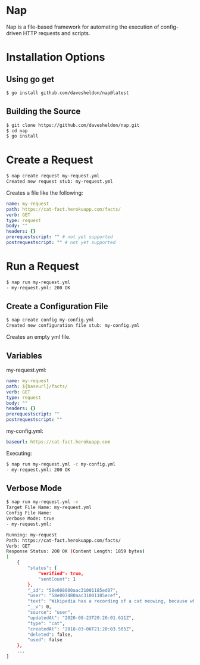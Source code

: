 # Nap

Nap is a file-based framework for automating the execution of config-driven HTTP requests and scripts.

# Installation Options

## Using go get

```bash
$ go install github.com/davesheldon/nap@latest
```

## Building the Source

```bash
$ git clone https://github.com/davesheldon/nap.git
$ cd nap
$ go install
```

# Create a Request

```bash
$ nap create request my-request.yml
Created new request stub: my-request.yml
```

Creates a file like the following:

```yml
name: my-request
path: https://cat-fact.herokuapp.com/facts/
verb: GET
type: request
body: ""
headers: {}
prerequestscript: "" # not yet supported
postrequestscript: "" # not yet supported
```

# Run a Request

```bash
$ nap run my-request.yml
- my-request.yml: 200 OK
```

## Create a Configuration File

```bash
$ nap create config my-config.yml
Created new configuration file stub: my-config.yml
```

Creates an empty yml file.

## Variables

my-request.yml:
```yml
name: my-request
path: ${baseurl}/facts/
verb: GET
type: request
body: ""
headers: {}
prerequestscript: ""
postrequestscript: ""
```

my-config.yml:
```yml
baseurl: https://cat-fact.herokuapp.com
```

Executing:

```bash
$ nap run my-request.yml -c my-config.yml
- my-request.yml: 200 OK
```

## Verbose Mode

```bash
$ nap run my-request.yml -v
Target File Name: my-request.yml
Config File Name: 
Verbose Mode: true
- my-request.yml:

Running: my-request
Path: https://cat-fact.herokuapp.com/facts/
Verb: GET
Response Status: 200 OK (Content Length: 1859 bytes)
[
    {
        "status": {
            "verified": true,
            "sentCount": 1
        },
        "_id": "58e008800aac31001185ed07",
        "user": "58e007480aac31001185ecef",
        "text": "Wikipedia has a recording of a cat meowing, because why not?", 
        "__v": 0,
        "source": "user",
        "updatedAt": "2020-08-23T20:20:01.611Z",
        "type": "cat",
        "createdAt": "2018-03-06T21:20:03.505Z",
        "deleted": false,
        "used": false
    },
    ...
]
```